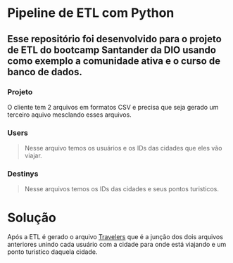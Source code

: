 # Pipeline de ETL com Python

## Esse repositório foi desenvolvido para o projeto de ETL do bootcamp Santander da DIO usando como exemplo a comunidade ativa e o curso de banco de dados.


### Projeto

O cliente tem 2 arquivos em formatos CSV e precisa que seja gerado um terceiro aquivo mesclando esses arquivos.


### Users
> Nesse arquivo temos os usuários e os IDs das cidades que eles vão viajar.

### Destinys
> Nesse arquivos temos os IDs das cidades e seus pontos turisticos.


# Solução

Após a ETL é gerado o arquivo [Travelers]('/data/travelers.csv') que é a junção dos dois arquivos anteriores unindo cada usuário com a cidade para onde está viajando e um ponto turistico daquela cidade.
